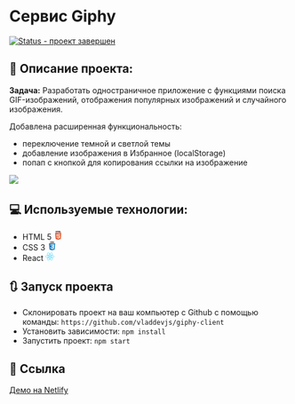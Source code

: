 # Сервис Giphy

[![Status - проект завершен](https://img.shields.io/badge/Status-проект_завершен-2ea44f)](https://)

## 📰 Описание проекта:

**Задача:** Разработать одностраничное приложение с функциями поиска GIF-изображений, отображения популярных изображений и случайного изображения.

Добавлена расширенная функциональность:

- переключение темной и светлой темы
- добавление изображения в Избранное (localStorage)
- попап с кнопкой для копирования ссылки на изображение

![](./assets/giphy.gif)

## 💻 Используемые технологии:

- HTML 5 <img src="https://raw.githubusercontent.com/devicons/devicon/master/icons/html5/html5-original-wordmark.svg" alt="html5" width="16" height="16"/>
- CSS 3 <img src="https://raw.githubusercontent.com/devicons/devicon/master/icons/css3/css3-original-wordmark.svg" alt="css3" width="16" height="16"/>
- React <img src="https://raw.githubusercontent.com/devicons/devicon/master/icons/react/react-original.svg" alt="javascript" width="16" height="16"/>

## 🔃 Запуск проекта

- Склонировать проект на ваш компьютер с Github с помощью команды: `https://github.com/vladdevjs/giphy-client`
- Установить зависимости: `npm install`
- Запустить проект: `npm start`

## 🔗 Ссылка

[Демо на Netlify](https://dancing-marzipan-698384.netlify.app)
